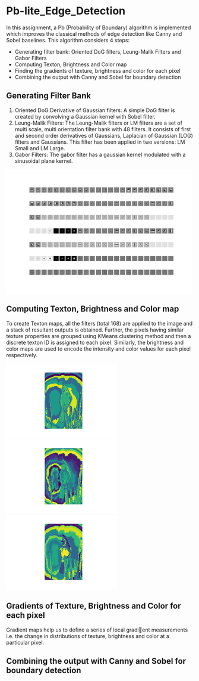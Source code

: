 # Pb-lite_Edge_Detection

In this assignment, a Pb (Probability of Boundary) algorithm is implemented which improves the classical methods of edge detection like Canny and Sobel baselines. This algorithm considers 4 steps:
- Generating filter bank: Oriented DoG filters, Leung-Malik Filters and Gabor Filters
- Computing Texton, Brightness and Color map
- Finding the gradients of texture, brightness and color for each pixel
- Combining the output with Canny and Sobel for boundary detection

## Generating Filter Bank
1. Oriented DoG Derivative of Gaussian filters: A simple DoG filter is created by convolving a Gaussian kernel with Sobel filter.
2. Leung-Malik Filters: The Leung-Malik filters or LM filters are a set of multi scale, multi orientation filter bank with 48 filters. It consists of first and second order derivatives of Gaussians, Laplacian of Gaussian (LOG) filters and Gaussians. This filter has been applied in two versions: LM Small and LM Large.
3. Gabor Filters: The gabor filter has a gaussian kernel modulated with a sinusoidal plane kernel.

<img src="Responses/Filters/Filter_Bank.png"  align="center" alt="Undistorted" width="500"/>

## Computing Texton, Brightness and Color map
To create Texton maps, all the filters (total 168) are applied to the image and a stack of resultant outputs is obtained. Further, the pixels having similar texture properties are grouped using KMeans clustering method and then a discrete texton ID is assigned to each pixel. Similarly, the brightness and color maps are used to encode the intensity and color values for each pixel respectively.

<div class="image-container">
    <img src="Responses/Texton_map/TextonMap_10.png" alt="Image 1" width="300">
    <img src="Responses/Brightness_map/BrightnessMap_10.png" alt="Image 2" width="300">
    <img src="Responses/Color_map/ColorMap_10.png" alt="Image 3" width="300">

</div>

## Gradients of Texture, Brightness and Color for each pixel
Gradient maps help us to define a series of local gradient measurements i.e. the change in distributions of texture, brightness and color at a particular pixel.


## Combining the output with Canny and Sobel for boundary detection
